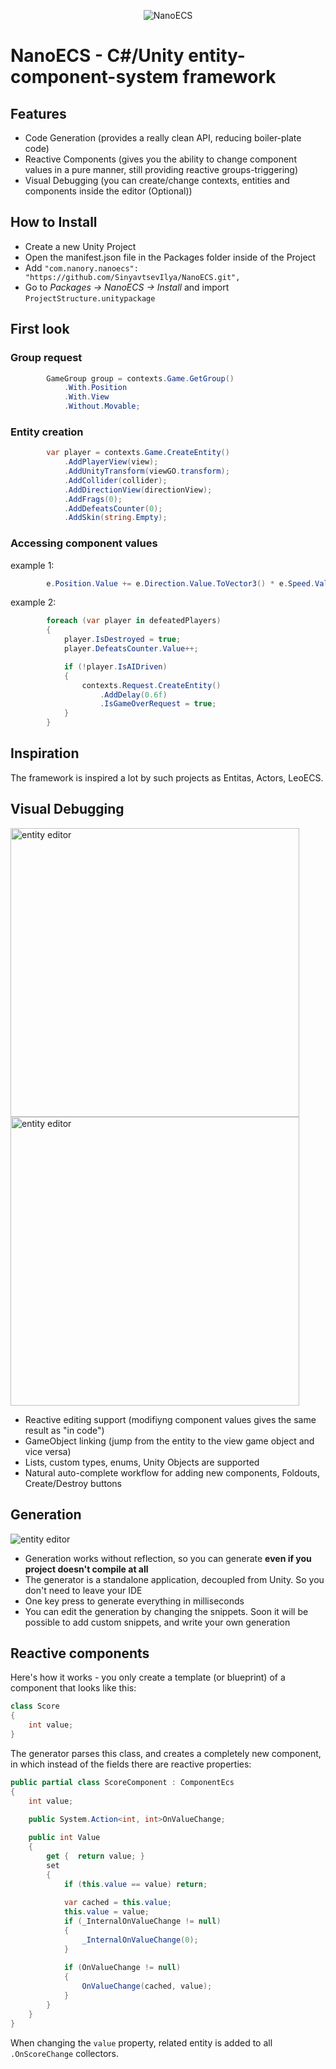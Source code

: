<p align="center">
    <img src="https://i.imgur.com/M5RdOCm.png" alt="NanoECS">
</p>

# NanoECS - C#/Unity entity-component-system framework    

## Features

- Code Generation (provides a really clean API, reducing boiler-plate code)
- Reactive Components (gives you the ability to change component values in a pure manner, still providing reactive groups-triggering)  
- Visual Debugging (you can create/change contexts, entities and components inside the editor (Optional))

## How to Install
- Create a new Unity Project
- Open the manifest.json file in the Packages folder inside of the Project
- Add ```"com.nanory.nanoecs": "https://github.com/SinyavtsevIlya/NanoECS.git",``` 
- Go to *Packages -> NanoECS -> Install* and import ```ProjectStructure.unitypackage```

## First look

### Group request
```csharp
        GameGroup group = contexts.Game.GetGroup()
            .With.Position
            .With.View
            .Without.Movable;
```

### Entity creation
```csharp
        var player = contexts.Game.CreateEntity()
            .AddPlayerView(view);
            .AddUnityTransform(viewGO.transform);
            .AddCollider(collider);
            .AddDirectionView(directionView);
            .AddFrags(0);
            .AddDefeatsCounter(0);
            .AddSkin(string.Empty);
```

### Accessing component values
example 1:
```csharp
        e.Position.Value += e.Direction.Value.ToVector3() * e.Speed.Value * delta;
```
example 2:
```csharp
        foreach (var player in defeatedPlayers)
        {
            player.IsDestroyed = true;
            player.DefeatsCounter.Value++;

            if (!player.IsAIDriven)
            {
                contexts.Request.CreateEntity()
                    .AddDelay(0.6f)
                    .IsGameOverRequest = true;
            }
        }
```

## Inspiration

The framework is inspired a lot by such projects as Entitas, Actors, LeoECS.

## Visual Debugging

<p align="left">
    <img src="https://i.imgur.com/BIlFenW.png?1" alt="entity editor" height="462">
    <img src="https://i.imgur.com/OLi4mXl.png" alt="entity editor" height="462">
</p>

- Reactive editing support (modifiyng component values gives the same result as "in code")
- GameObject linking (jump from the entity to the view game object and vice versa)
- Lists, custom types, enums, Unity Objects are supported
- Natural auto-complete workflow for adding new components, Foldouts, Create/Destroy buttons  

## Generation

<p align="left">
    <img src="https://i.imgur.com/x4w7o0q.png" alt="entity editor">
</p>

- Generation works without reflection, so you can generate <b> even if you project doesn't compile at all </b> 
- The generator is a standalone application, decoupled from Unity. So you don't need to leave your IDE
- One key press to generate everything in milliseconds
- You can edit the generation by changing the snippets. Soon it will be possible to add custom snippets, and write your own generation

## Reactive components

Here's how it works - you only create a template (or blueprint) of a component that looks like this:

```csharp
class Score
{
    int value;
}
```

The generator parses this class, and creates a completely 
 new component, in which instead of the fields there are reactive properties:

```csharp
public partial class ScoreComponent : ComponentEcs 
{
	int value;
	
	public System.Action<int, int>OnValueChange;

	public int Value 
	{
		get {  return value; }
		set 
		{
			if (this.value == value) return;
			
			var cached = this.value;
			this.value = value;
			if (_InternalOnValueChange != null) 
			{	
				_InternalOnValueChange(0);
			}
			
			if (OnValueChange != null) 
			{
				OnValueChange(cached, value);
			}
		}
	}
}
```

When changing the ```value``` property, related entity is added to all ```.OnScoreChange``` collectors.
